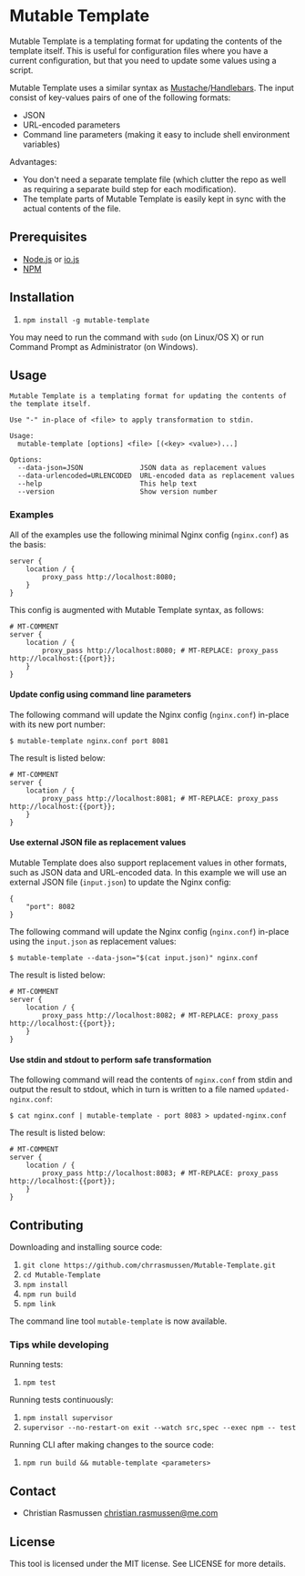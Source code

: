 # Mutable Template

Mutable Template is a templating format for updating the contents of the template itself. This is useful for configuration files where you have a current configuration, but that you need to update some values using a script.

Mutable Template uses a similar syntax as [Mustache](https://mustache.github.io)/[Handlebars](http://handlebarsjs.com). The input consist of key-values pairs of one of the following formats:

- JSON
- URL-encoded parameters
- Command line parameters (making it easy to include shell environment variables)

Advantages:

- You don't need a separate template file (which clutter the repo as well as requiring a separate build step for each modification).
- The template parts of Mutable Template is easily kept in sync with the actual contents of the file.


## Prerequisites

- [Node.js](https://nodejs.org) or [io.js](https://iojs.org/en/index.html)
- [NPM](https://www.npmjs.com)


## Installation

1. `npm install -g mutable-template`

You may need to run the command with `sudo` (on Linux/OS X) or run Command Prompt as Administrator (on Windows).


## Usage

```
Mutable Template is a templating format for updating the contents of the template itself.

Use "-" in-place of <file> to apply transformation to stdin.

Usage:
  mutable-template [options] <file> [(<key> <value>)...]

Options:
  --data-json=JSON              JSON data as replacement values
  --data-urlencoded=URLENCODED  URL-encoded data as replacement values
  --help                        This help text
  --version                     Show version number
```

### Examples

All of the examples use the following minimal Nginx config (`nginx.conf`) as the basis:

```
server {
    location / {
        proxy_pass http://localhost:8080;
    }
}
```

This config is augmented with Mutable Template syntax, as follows:

```
# MT-COMMENT
server {
    location / {
        proxy_pass http://localhost:8080; # MT-REPLACE: proxy_pass http://localhost:{{port}};
    }
}
```

#### Update config using command line parameters

The following command will update the Nginx config (```nginx.conf```) in-place with its new port number:

`$ mutable-template nginx.conf port 8081`

The result is listed below:

```
# MT-COMMENT
server {
    location / {
        proxy_pass http://localhost:8081; # MT-REPLACE: proxy_pass http://localhost:{{port}};
    }
}
```

#### Use external JSON file as replacement values

Mutable Template does also support replacement values in other formats, such as JSON data and URL-encoded data. In this example we will use an external JSON file (`input.json`) to update the Nginx config:


```
{
    "port": 8082
}
```

The following command will update the Nginx config (`nginx.conf`) in-place using the `input.json` as replacement values:

`$ mutable-template --data-json="$(cat input.json)" nginx.conf`

The result is listed below:

```
# MT-COMMENT
server {
    location / {
        proxy_pass http://localhost:8082; # MT-REPLACE: proxy_pass http://localhost:{{port}};
    }
}
```

#### Use stdin and stdout to perform safe transformation

The following command will read the contents of `nginx.conf` from stdin and output the result to stdout, which in turn is written to a file named `updated-nginx.conf`:

`$ cat nginx.conf | mutable-template - port 8083 > updated-nginx.conf`

The result is listed below:

```
# MT-COMMENT
server {
    location / {
        proxy_pass http://localhost:8083; # MT-REPLACE: proxy_pass http://localhost:{{port}};
    }
}
```

## Contributing

Downloading and installing source code:

1. `git clone https://github.com/chrrasmussen/Mutable-Template.git`
2. `cd Mutable-Template`
3. `npm install`
4. `npm run build`
5. `npm link`

The command line tool `mutable-template` is now available.


### Tips while developing

Running tests:

1. `npm test`


Running tests continuously:

1. `npm install supervisor`
2. `supervisor --no-restart-on exit --watch src,spec --exec npm -- test`


Running CLI after making changes to the source code:

1. `npm run build && mutable-template <parameters>`


## Contact

- Christian Rasmussen <christian.rasmussen@me.com>


## License

This tool is licensed under the MIT license. See LICENSE for more details.

